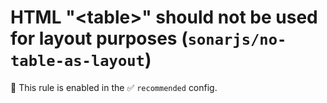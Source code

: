# HTML "&lt;table&gt;" should not be used for layout purposes (`sonarjs/no-table-as-layout`)

💼 This rule is enabled in the ✅ `recommended` config.

<!-- end auto-generated rule header -->
